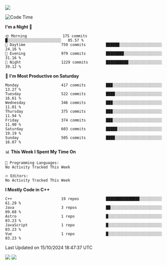 ![](https://komarev.com/ghpvc/?username=lilpidgey&color=red)
<!--START_SECTION:waka-->
![Code Time](http://img.shields.io/badge/Code%20Time-1%2C491%20hrs%2018%20mins-blue)

**I'm a Night 🦉** 

```text
🌞 Morning                175 commits         █░░░░░░░░░░░░░░░░░░░░░░░░   05.57 % 
🌆 Daytime                759 commits         ██████░░░░░░░░░░░░░░░░░░░   24.16 % 
🌃 Evening                979 commits         ████████░░░░░░░░░░░░░░░░░   31.16 % 
🌙 Night                  1229 commits        ██████████░░░░░░░░░░░░░░░   39.12 % 
```
📅 **I'm Most Productive on Saturday** 

```text
Monday                   417 commits         ███░░░░░░░░░░░░░░░░░░░░░░   13.27 % 
Tuesday                  522 commits         ████░░░░░░░░░░░░░░░░░░░░░   16.61 % 
Wednesday                346 commits         ███░░░░░░░░░░░░░░░░░░░░░░   11.01 % 
Thursday                 375 commits         ███░░░░░░░░░░░░░░░░░░░░░░   11.94 % 
Friday                   374 commits         ███░░░░░░░░░░░░░░░░░░░░░░   11.90 % 
Saturday                 603 commits         █████░░░░░░░░░░░░░░░░░░░░   19.19 % 
Sunday                   505 commits         ████░░░░░░░░░░░░░░░░░░░░░   16.07 % 
```


📊 **This Week I Spent My Time On** 

```text
💬 Programming Languages: 
No Activity Tracked This Week

🔥 Editors: 
No Activity Tracked This Week
```

**I Mostly Code in C++** 

```text
C++                      19 repos            ███████████████░░░░░░░░░░   61.29 % 
Java                     3 repos             ██░░░░░░░░░░░░░░░░░░░░░░░   09.68 % 
Astro                    1 repo              █░░░░░░░░░░░░░░░░░░░░░░░░   03.23 % 
JavaScript               1 repo              █░░░░░░░░░░░░░░░░░░░░░░░░   03.23 % 
Vue                      1 repo              █░░░░░░░░░░░░░░░░░░░░░░░░   03.23 % 
```




 Last Updated on 15/10/2024 18:47:37 UTC
<!--END_SECTION:waka-->
![](https://hit.yhype.me/github/profile?user_id=42968544)
![](https://komarev.com/ghpvc/?lilpidgey)
